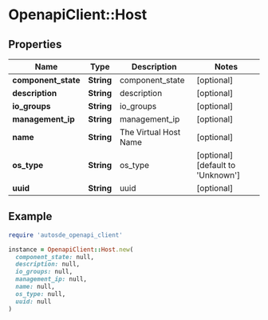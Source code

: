 # OpenapiClient::Host

## Properties

| Name | Type | Description | Notes |
| ---- | ---- | ----------- | ----- |
| **component_state** | **String** | component_state | [optional] |
| **description** | **String** | description | [optional] |
| **io_groups** | **String** | io_groups | [optional] |
| **management_ip** | **String** | management_ip | [optional] |
| **name** | **String** | The Virtual Host Name | [optional] |
| **os_type** | **String** | os_type | [optional][default to &#39;Unknown&#39;] |
| **uuid** | **String** | uuid | [optional] |

## Example

```ruby
require 'autosde_openapi_client'

instance = OpenapiClient::Host.new(
  component_state: null,
  description: null,
  io_groups: null,
  management_ip: null,
  name: null,
  os_type: null,
  uuid: null
)
```

